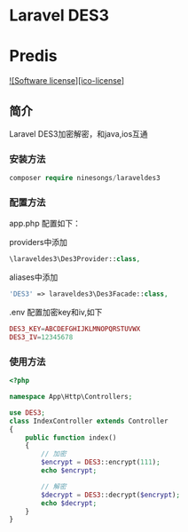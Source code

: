 ﻿# Laravel DES3
# Predis #

[![Software license][ico-license]](LICENSE)

## 简介 ##

Laravel DES3加密解密，和java,ios互通

### 安装方法 ###

```php
composer require ninesongs/laraveldes3
```

### 配置方法 ###

app.php 配置如下：

providers中添加

```php
\laraveldes3\Des3Provider::class,
```

aliases中添加

```php
'DES3' => laraveldes3\Des3Facade::class,
```

.env 配置加密key和iv,如下

```php
DES3_KEY=ABCDEFGHIJKLMNOPQRSTUVWX
DES3_IV=12345678
```

### 使用方法 ###


```php
<?php

namespace App\Http\Controllers;

use DES3;
class IndexController extends Controller
{
    public function index()
    {
        // 加密
        $encrypt = DES3::encrypt(111);
        echo $encrypt;

        // 解密
        $decrypt = DES3::decrypt($encrypt);
        echo $decrypt;
    }
}

```

